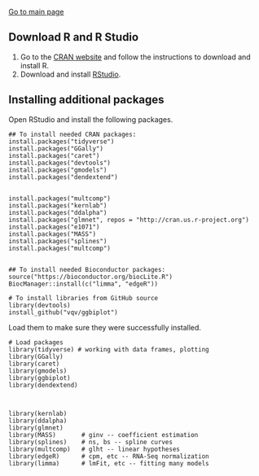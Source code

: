 [Go to main page](../README.md)

## Download R and R Studio
1. Go to the [CRAN website](https://cran.r-project.org) and follow the instructions to download and install R.
2. Download and install [RStudio](https://www.rstudio.com/products/rstudio/download/#download).

## Installing additional packages
Open RStudio and install the following packages.

```{r}
## To install needed CRAN packages:
install.packages("tidyverse")
install.packages("GGally")
install.packages("caret")
install.packages("devtools")
install.packages("gmodels")
install.packages("dendextend")


install.packages("multcomp")
install.packages("kernlab")
install.packages("ddalpha")
install.packages("glmnet", repos = "http://cran.us.r-project.org")
install.packages("e1071")
install.packages("MASS")
install.packages("splines")
install.packages("multcomp")


## To install needed Bioconductor packages:
source("https://bioconductor.org/biocLite.R")
BiocManager::install(c("limma", "edgeR"))

# To install libraries from GitHub source
library(devtools)
install_github("vqv/ggbiplot")
```

Load them to make sure they were successfully installed.
```
# Load packages
library(tidyverse) # working with data frames, plotting
library(GGally)
library(caret)
library(gmodels)
library(ggbiplot)
library(dendextend)



library(kernlab)
library(ddalpha)
library(glmnet)
library(MASS)       # ginv -- coefficient estimation
library(splines)    # ns, bs -- spline curves
library(multcomp)   # glht -- linear hypotheses
library(edgeR)      # cpm, etc -- RNA-Seq normalization
library(limma)      # lmFit, etc -- fitting many models

```
